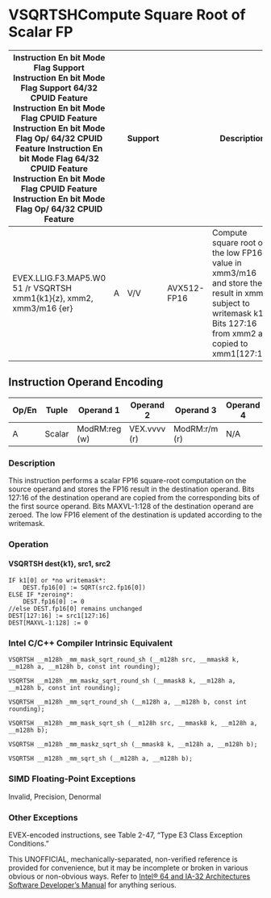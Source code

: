 # VSQRTSH**Compute Square Root of Scalar FP**

| Instruction En bit Mode Flag Support Instruction En bit Mode Flag Support 64/32 CPUID Feature Instruction En bit Mode Flag CPUID Feature Instruction En bit Mode Flag Op/ 64/32 CPUID Feature Instruction En bit Mode Flag 64/32 CPUID Feature Instruction En bit Mode Flag CPUID Feature Instruction En bit Mode Flag Op/ 64/32 CPUID Feature |     | Support |             | Description                                                                                                                                                   |
| ---------------------------------------------------------------------------------------------------------------------------------------------------------------------------------------------------------------------------------------------------------------------------------------------------------------------------------------------- | --- | ------- | ----------- | ------------------------------------------------------------------------------------------------------------------------------------------------------------- |
| EVEX.LLIG.F3.MAP5.W0 51 /r VSQRTSH xmm1{k1}{z}, xmm2, xmm3/m16 {er}                                                                                                                                                                                                                                                                            | A   | V/V     | AVX512-FP16 | Compute square root of the low FP16 value in xmm3/m16 and store the result in xmm1 subject to writemask k1. Bits 127:16 from xmm2 are copied to xmm1[127:16]. |

## Instruction Operand Encoding

| Op/En | Tuple  | Operand 1     | Operand 2    | Operand 3     | Operand 4 |
| ----- | ------ | ------------- | ------------ | ------------- | --------- |
| A     | Scalar | ModRM:reg (w) | VEX.vvvv (r) | ModRM:r/m (r) | N/A       |

### Description

This instruction performs a scalar FP16 square-root computation on the source operand and stores the FP16 result in the destination operand. Bits 127:16 of the destination operand are copied from the corresponding bits of the first source operand. Bits MAXVL-1:128 of the destination operand are zeroed. The low FP16 element of the destination is updated according to the writemask.

### Operation

#### VSQRTSH dest{k1}, src1, src2

```
IF k1[0] or *no writemask*:
    DEST.fp16[0] := SQRT(src2.fp16[0])
ELSE IF *zeroing*:
    DEST.fp16[0] := 0
//else DEST.fp16[0] remains unchanged
DEST[127:16] := src1[127:16]
DEST[MAXVL-1:128] := 0

```

### Intel C/C++ Compiler Intrinsic Equivalent

```
VSQRTSH __m128h _mm_mask_sqrt_round_sh (__m128h src, __mmask8 k, __m128h a, __m128h b, const int rounding);

```

```
VSQRTSH __m128h _mm_maskz_sqrt_round_sh (__mmask8 k, __m128h a, __m128h b, const int rounding);

```

```
VSQRTSH __m128h _mm_sqrt_round_sh (__m128h a, __m128h b, const int rounding);

```

```
VSQRTSH __m128h _mm_mask_sqrt_sh (__m128h src, __mmask8 k, __m128h a, __m128h b);

```

```
VSQRTSH __m128h _mm_maskz_sqrt_sh (__mmask8 k, __m128h a, __m128h b);

```

```
VSQRTSH __m128h _mm_sqrt_sh (__m128h a, __m128h b);

```

### SIMD Floating-Point Exceptions

Invalid, Precision, Denormal

### Other Exceptions

EVEX-encoded instructions, see Table 2-47, “Type E3 Class Exception Conditions.”

This UNOFFICIAL, mechanically-separated, non-verified reference is provided for convenience, but it may be
incomplete or broken in various obvious or non-obvious
ways. Refer to [Intel® 64 and IA-32 Architectures Software Developer’s Manual](https://software.intel.com/en-us/download/intel-64-and-ia-32-architectures-sdm-combined-volumes-1-2a-2b-2c-2d-3a-3b-3c-3d-and-4) for anything serious.

